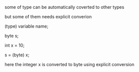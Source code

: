 some of type can be automatically coverted to other types

but some of them needs explicit converion


(type) variable name;

byte s;

int x = 10;

s = (byte) x;

here the integer x is converted to byte using explicit conversion

